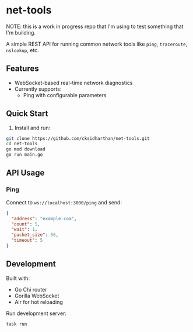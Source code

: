 # net-tools

NOTE: this is a work in progress repo that I'm using to test something that I'm building.

A simple REST API for running common network tools like `ping`, `traceroute`, `nslookup`, etc.

## Features

- WebSocket-based real-time network diagnostics
- Currently supports:
  - Ping with configurable parameters

## Quick Start

1. Install and run:

```bash
git clone https://github.com/cksidharthan/net-tools.git
cd net-tools
go mod download
go run main.go
```

## API Usage

### Ping
Connect to `ws://localhost:3000/ping` and send:

```json
{
  "address": "example.com",
  "count": 5,
  "wait": 1,
  "packet_size": 56,
  "timeout": 5
}
```

## Development

Built with:
- Go Chi router
- Gorilla WebSocket
- Air for hot reloading

Run development server:
```bash
task run
```